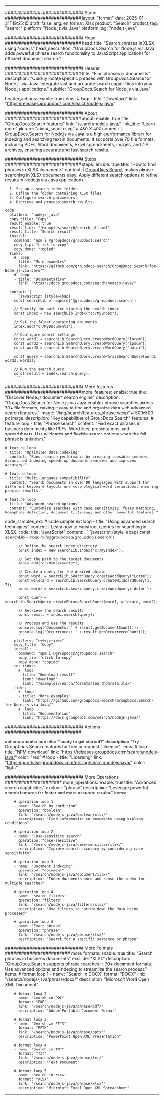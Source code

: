 
---
############################# Static ############################
layout: "format"
date:  2025-01-31T19:25:15
draft: false
lang: en
format: Xlsx
product: "Search"
product_tag: "search"
platform: "Node.js via Java"
platform_tag: "nodejs-java"

############################# Head ############################
head_title: "Search phrases in XLSX using Node.js"
head_description: "GroupDocs.Search for Node.js via Java adds powerful phrase search functionality to JavaScript applications for efficient document search."

############################# Header ############################
title: "Find phrases in documents" 
description: "Quickly locate specific phrases with GroupDocs.Search for Node.js via Java. Integrate fast and accurate search capabilities into your Node.js applications."
subtitle: "GroupDocs.Search for Node.js via Java" 

header_actions:
  enable: true
  items:
    #  loop
    - title: "Download"
      link: "https://releases.groupdocs.com/search/nodejs-java/"
      
############################# About ############################
about:
    enable: true
    title: "GroupDocs.Search features"
    link: "/search/nodejs-java/"
    link_title: "Learn more"
    picture: "about_search.svg" # 480 X 400
    content: |
       [GroupDocs.Search for Node.js via Java](/search/nodejs-java/) is a high-performance library for indexing and searching text in documents. It supports over 70 file formats, including PDFs, Word documents, Excel spreadsheets, images, and ZIP archives, ensuring accurate and fast search results.

############################# Steps ############################
steps:
    enable: true
    title: "How to find phrases in XLSX documents"
    content: |
      [GroupDocs.Search](/search/nodejs-java/) makes phrase searching in XLSX documents easy. Apply different search options to refine results in Node.js via Java applications.
      
      1. Set up a search index folder.
      2. Define the folder containing XLSX files.
      3. Configure search parameters.
      4. Retrieve and process search results.
   
    code:
      platform: "nodejs-java"
      copy_title: "Copy"
      result_enable: true
      result_link: "/examples/search/search_all.pdf"
      result_title: "Search result"
      install:
        command: "npm i @groupdocs/groupdocs.search"
        copy_tip: "click to copy"
        copy_done: "copied"
      links:
        #  loop
        - title: "More examples"
          link: "https://github.com/groupdocs-search/GroupDocs.Search-for-Node.js-via-Java/"
        #  loop
        - title: "Documentation"
          link: "https://docs.groupdocs.com/search/nodejs-java/"
          
      content: |
        ```javascript {style=abap}
        const searchLib = require('@groupdocs/groupdocs.search')

        // Specify the path for storing the search index
        const index = new searchLib.Index("c:/MyIndex");

        // Set the folder containing documents
        index.add("c:/MyDocuments");

        // Configure search settings
        const word1 = searchLib.SearchQuery.createWordQuery("lorem");
        const word2 = searchLib.SearchQuery.createWordQuery("ipsum");
        const word3 = searchLib.SearchQuery.createWordQuery("dolor");

        const query = searchLib.SearchQuery.createPhraseSearchQuery(word1, word2, word3);

        // Run the search query
        const result = index.search(query);
        ```            

############################# More features ############################
more_features:
  enable: true
  title: "Discover Node.js document search engine"
  description: "GroupDocs.Search for Node.js via Java enables phrase searches across 70+ file formats, making it easy to find and organize data with advanced search features."
  image: "/img/search/features_phrase.webp" # 500x500 px
  image_description: "Key capabilities of GroupDocs.Search"
  features:
    # feature loop
    - title: "Phrase search"
      content: "Find exact phrases in business documents like PDFs, Word files, presentations, and spreadsheets. Use wildcards and flexible search options when the full phrase is unknown."

    # feature loop
    - title: "Optimized data indexing"
      content: "Boost search performance by creating reusable indexes. Structured indexing speeds up document searches and improves accuracy."

    # feature loop
    - title: "Multi-language compatibility"
      content: "Search documents in over 80 languages with support for different keyboard layouts and morphological word variations, ensuring precise results."

    # feature loop
    - title: "Advanced search options"
      content: "Customize searches with case sensitivity, fuzzy matching, homophone detection, document filtering, and other powerful features."
      
  code_samples_ext:
    # code sample ext loop
    - title: "Using advanced search techniques"
      content: |
        Learn how to construct queries for searching in XLSX.
      code:
        title: "JavaScript"
        content: |
          ```javascript {style=abap}
          const searchLib = require('@groupdocs/groupdocs.search')
          
          // Define the search index directory
          const index = new searchLib.Index("c:/MyIndex");
              
          // Set the path to the target documents
          index.add("c:/MyDocuments");

          // Create a query for the desired phrase
          const word1 = searchLib.SearchQuery.createWordQuery("Lorem");
          const wildcard = searchLib.SearchQuery.createWildcardQuery(1, 7);
          const word2 = searchLib.SearchQuery.createWordQuery("dolor");

          const query = searchLib.SearchQuery.createPhraseSearchQuery(word1, wildcard, word2);

          // Retrieve the search results
          const result = index.search(query);
          
          // Process and use the results
          console.log('Documents: ' + result.getDocumentCount());
          console.log('Occurrences: ' + result.getOccurrenceCount());
          ```
        platform: "nodejs-java"
        copy_title: "Copy"
        install:
          command: "npm i @groupdocs/groupdocs.search"
          copy_tip: "click to copy"
          copy_done: "copied"
        top_links:
          #  loop
          - title: "Download result"
            icon: "download"
            link: "/examples/search/formats/searchphrase.xlsx"
        links:
          #  loop
          - title: "More examples"
            link: "https://github.com/groupdocs-search/GroupDocs.Search-for-Node.js-via-Java/"
          #  loop
          - title: "Documentation"
            link: "https://docs.groupdocs.com/search/nodejs-java/"
            

            


############################# Actions ############################

actions:
  enable: true
  title: "Ready to get started?"
  description: "Try GroupDocs.Search features for free or request a license"
  items:
    #  loop
    - title: "NPM download"
      link: "https://releases.groupdocs.com/search/nodejs-java/"
      color: "red"
        #  loop
    - title: "Licensing"
      link: "https://purchase.groupdocs.com/pricing/search/nodejs-java/"
      color: "light"


############################# More Operations #####################
more_operations:
    enable: true
    title: "Advanced search capabilities"
    exclude: "phrase"
    description: "Leverage powerful search features for faster and more accurate results."
    items: 
          
        # operation loop 1
        - name: "Search by condition"
          operation: "boolean"
          link: "/search/nodejs-java/boolean/xlsx/"
          description: "Find information in documents using boolean conditions"

        # operation loop 2
        - name: "Case-sensitive search"
          operation: "case-sensitive"
          link: "/search/nodejs-java/case-sensitive/xlsx/"
          description: "Improve search accuracy by considering case sensitivity"

        # operation loop 3
        - name: "Document indexing"
          operation: "document"
          link: "/search/nodejs-java/document/xlsx/"
          description: "Index documents once and reuse the index for multiple searches"

        # operation loop 4
        - name: "Search filters"
          operation: "filters"
          link: "/search/nodejs-java/filters/xlsx/"
          description: "Use filters to narrow down the data being processed"

        # operation loop 5
        - name: "Exact phrase"
          operation: "phrase"
          link: "/search/nodejs-java/phrase/xlsx/"
          description: "Search for a specific sentence or phrase"
          
        
          
############################# More Formats ########################
more_formats:
    enable: true
    title: "Search phrases in business documents"
    exclude: "XLSX"
    description: "GroupDocs.Search supports phrase searches in 70+ document formats. Use advanced options and indexing to streamline the search process."
    items: 
        # format loop 1
        - name: "Search in DOCX"
          format: "DOCX"
          link: "/search/nodejs-java/phrase/docx/"
          description: "Microsoft Word Open XML Document"
          
        # format loop 2
        - name: "Search in PDF"
          format: "PDF"
          link: "/search/nodejs-java/phrase/pdf/"
          description: "Adobe Portable Document Format"
          
        # format loop 3
        - name: "Search in PPTX"
          format: "PPTX"
          link: "/search/nodejs-java/phrase/pptx/"
          description: "PowerPoint Open XML Presentation"

        # format loop 4
        - name: "Search in TXT"
          format: "TXT"
          link: "/search/nodejs-java/phrase/txt/"
          description: "Text Document"
          
        # format loop 5
        - name: "Search in XLSX"
          format: "XLSX"
          link: "/search/nodejs-java/phrase/xlsx/"
          description: "Microsoft Excel Open XML Spreadsheet"
  

---